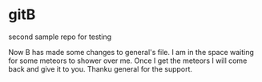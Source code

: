 # gitB
second sample repo for testing

Now B has made some changes to general's file.
I am in the space waiting for some meteors to shower over me.
Once I get the meteors I will come back and 
give it to you. Thanku general for the support.